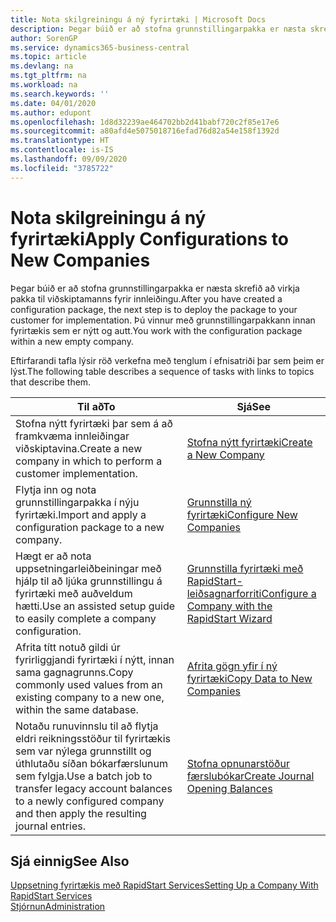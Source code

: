 ```yaml
---
title: Nota skilgreiningu á ný fyrirtæki | Microsoft Docs
description: Þegar búið er að stofna grunnstillingarpakka er næsta skrefið að virkja pakka til viðskiptamanns fyrir innleiðingu. Grunnstillingin er notuð með nýju auðu fyrirtæki.
author: SorenGP
ms.service: dynamics365-business-central
ms.topic: article
ms.devlang: na
ms.tgt_pltfrm: na
ms.workload: na
ms.search.keywords: ''
ms.date: 04/01/2020
ms.author: edupont
ms.openlocfilehash: 1d8d32239ae464702bb2d41babf720c2f85e17e6
ms.sourcegitcommit: a80afd4e5075018716efad76d82a54e158f1392d
ms.translationtype: HT
ms.contentlocale: is-IS
ms.lasthandoff: 09/09/2020
ms.locfileid: "3785722"
---
```

# <a name="apply-configurations-to-new-companies"></a><span data-ttu-id="fb4ef-104">Nota skilgreiningu á ný fyrirtæki</span><span class="sxs-lookup"><span data-stu-id="fb4ef-104">Apply Configurations to New Companies</span></span>
<span data-ttu-id="fb4ef-105">Þegar búið er að stofna grunnstillingarpakka er næsta skrefið að virkja pakka til viðskiptamanns fyrir innleiðingu.</span><span class="sxs-lookup"><span data-stu-id="fb4ef-105">After you have created a configuration package, the next step is to deploy the package to your customer for implementation.</span></span> <span data-ttu-id="fb4ef-106">Þú vinnur með grunnstillingarpakkann innan fyrirtækis sem er nýtt og autt.</span><span class="sxs-lookup"><span data-stu-id="fb4ef-106">You work with the configuration package within a new empty company.</span></span>  

 <span data-ttu-id="fb4ef-107">Eftirfarandi tafla lýsir röð verkefna með tenglum í efnisatriði þar sem þeim er lýst.</span><span class="sxs-lookup"><span data-stu-id="fb4ef-107">The following table describes a sequence of tasks with links to topics that describe them.</span></span>

|<span data-ttu-id="fb4ef-108">**Til að**</span><span class="sxs-lookup"><span data-stu-id="fb4ef-108">**To**</span></span>|<span data-ttu-id="fb4ef-109">**Sjá**</span><span class="sxs-lookup"><span data-stu-id="fb4ef-109">**See**</span></span>|  
|------------|-------------|  
|<span data-ttu-id="fb4ef-110">Stofna nýtt fyrirtæki þar sem á að framkvæma innleiðingar viðskiptavina.</span><span class="sxs-lookup"><span data-stu-id="fb4ef-110">Create a new company in which to perform a customer implementation.</span></span>|[<span data-ttu-id="fb4ef-111">Stofna nýtt fyrirtæki</span><span class="sxs-lookup"><span data-stu-id="fb4ef-111">Create a New Company</span></span>](admin-how-to-create-a-new-company.md)|  
|<span data-ttu-id="fb4ef-112">Flytja inn og nota grunnstillingarpakka í nýju fyrirtæki.</span><span class="sxs-lookup"><span data-stu-id="fb4ef-112">Import and apply a configuration package to a new company.</span></span>|[<span data-ttu-id="fb4ef-113">Grunnstilla ný fyrirtæki</span><span class="sxs-lookup"><span data-stu-id="fb4ef-113">Configure New Companies</span></span>](admin-how-to-configure-new-companies.md)|  
|<span data-ttu-id="fb4ef-114">Hægt er að nota uppsetningarleiðbeiningar með hjálp til að ljúka grunnstillingu á fyrirtæki með auðveldum hætti.</span><span class="sxs-lookup"><span data-stu-id="fb4ef-114">Use an assisted setup guide to easily complete a company configuration.</span></span>|[<span data-ttu-id="fb4ef-115">Grunnstilla fyrirtæki með RapidStart-leiðsagnarforriti</span><span class="sxs-lookup"><span data-stu-id="fb4ef-115">Configure a Company with the RapidStart Wizard</span></span>](admin-how-to-configure-a-company-with-the-rapidstart-wizard.md)|
|<span data-ttu-id="fb4ef-116">Afrita títt notuð gildi úr fyrirliggjandi fyrirtæki í nýtt, innan sama gagnagrunns.</span><span class="sxs-lookup"><span data-stu-id="fb4ef-116">Copy commonly used values from an existing company to a new one, within the same database.</span></span>|[<span data-ttu-id="fb4ef-117">Afrita gögn yfir í ný fyrirtæki</span><span class="sxs-lookup"><span data-stu-id="fb4ef-117">Copy Data to New Companies</span></span>](admin-how-to-copy-data-to-new-companies.md)|  
|<span data-ttu-id="fb4ef-118">Notaðu runuvinnslu til að flytja eldri reikningsstöður til fyrirtækis sem var nýlega grunnstillt og úthlutaðu síðan bókarfærslunum sem fylgja.</span><span class="sxs-lookup"><span data-stu-id="fb4ef-118">Use a batch job to transfer legacy account balances to a newly configured company and then apply the resulting journal entries.</span></span>|[<span data-ttu-id="fb4ef-119">Stofna opnunarstöður færslubókar</span><span class="sxs-lookup"><span data-stu-id="fb4ef-119">Create Journal Opening Balances</span></span>](admin-how-to-create-journal-opening-balances.md)|  

## <a name="see-also"></a><span data-ttu-id="fb4ef-120">Sjá einnig</span><span class="sxs-lookup"><span data-stu-id="fb4ef-120">See Also</span></span>  
[<span data-ttu-id="fb4ef-121">Uppsetning fyrirtækis með RapidStart Services</span><span class="sxs-lookup"><span data-stu-id="fb4ef-121">Setting Up a Company With RapidStart Services</span></span>](admin-set-up-a-company-with-rapidstart.md)  
[<span data-ttu-id="fb4ef-122">Stjórnun</span><span class="sxs-lookup"><span data-stu-id="fb4ef-122">Administration</span></span>](admin-setup-and-administration.md)
